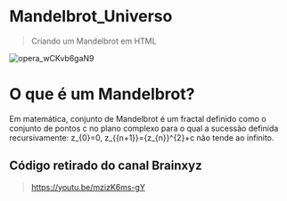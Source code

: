 # Mandelbrot_Universo
 
 > Criando um Mandelbrot em HTML

![opera_wCKvb6gaN9](https://github.com/Sofia-Magalhaes/Mandelbrot/assets/52801509/58f814e3-4912-49a3-9a03-ec8ac676b4f5)



# O que é um Mandelbrot?
Em matemática, conjunto de Mandelbrot é um fractal definido como o conjunto de pontos c no plano complexo para o qual a sucessão definida recursivamente: z_{0}=0\, z_{{n+1}}={z_{n}}^{2}+c não tende ao infinito.

##  Código retirado do canal Brainxyz 

> https://youtu.be/mzizK6ms-gY
